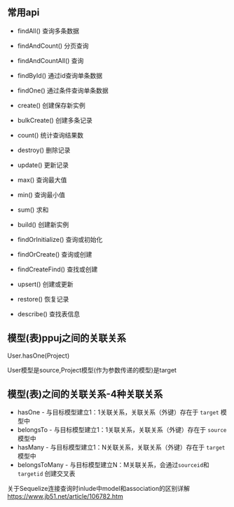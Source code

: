 ## 常用api
- findAll() 查询多条数据
- findAndCount() 分页查询
- findAndCountAll() 查询
- findById() 通过id查询单条数据
- findOne() 通过条件查询单条数据
- create() 创建保存新实例
- bulkCreate() 创建多条记录
- count() 统计查询结果数
- destroy() 删除记录
- update() 更新记录

- max() 查询最大值
- min() 查询最小值
- sum() 求和
- build() 创建新实例
- findOrInitialize() 查询或初始化
- findOrCreate() 查询或创建
- findCreateFind() 查找或创建
- upsert() 创建或更新
- restore() 恢复记录
- describe() 查找表信息

## 模型(表)ppuj之间的关联关系
User.hasOne(Project)

User模型是source,Project模型(作为参数传递的模型)是target

## 模型(表)之间的关联关系-4种关联关系
- hasOne - 与目标模型建立1：1关联关系，关联关系（外键）存在于 `target` 模型中
- belongsTo - 与目标模型建立1：1关联关系，关联关系（外键）存在于 `source` 模型中
- hasMany - 与目标模型建立1：N关联关系，关联关系（外键）存在于 `target` 模型中
- belongsToMany - 与目标模型建立N：M关联关系，会通过`sourceid`和`targetid` 创建交叉表


关于Sequelize连接查询时inlude中model和association的区别详解
https://www.jb51.net/article/106782.htm